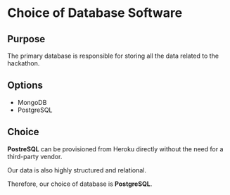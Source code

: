 # Choice of Database Software

## Purpose
The primary database is responsible for storing all the data related to the hackathon.

## Options

* MongoDB
* PostgreSQL

## Choice

**PostreSQL** can be provisioned from Heroku directly without the need for a third-party vendor.

Our data is also highly structured and relational.

Therefore, our choice of database is **PostgreSQL**.
